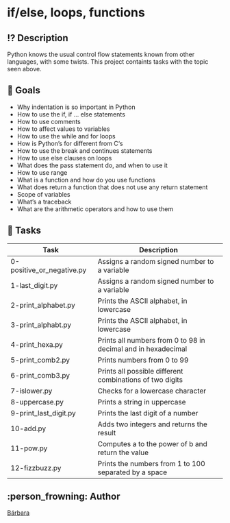 # if/else, loops, functions

## :interrobang: Description

Python knows the usual control flow statements known from other languages, with some twists. This project containts tasks with the topic seen above.

## :100: Goals
 - Why indentation is so important in Python
 - How to use the if, if ... else statements
 - How to use comments
 - How to affect values to variables
 - How to use the while and for loops
 - How is Python’s for different from C‘s
 - How to use the break and continues statements
 - How to use else clauses on loops
 - What does the pass statement do, and when to use it
 - How to use range
 - What is a function and how do you use functions
 - What does return a function that does not use any return statement
 - Scope of variables
 - What’s a traceback
 - What are the arithmetic operators and how to use them

## :file_folder: Tasks

Task | Description
----- | -----
0-positive_or_negative.py | Assigns a random signed number to a variable
1-last_digit.py | Assigns a random signed number to a variable
2-print_alphabet.py | Prints the ASCII alphabet, in lowercase
3-print_alphabt.py | Prints the ASCII alphabet, in lowercase
4-print_hexa.py | Prints all numbers from 0 to 98 in decimal and in hexadecimal
5-print_comb2.py | Prints numbers from 0 to 99
6-print_comb3.py | Prints all possible different combinations of two digits
7-islower.py | Checks for a lowercase character
8-uppercase.py | Prints a string in uppercase
9-print_last_digit.py | Prints the last digit of a number
10-add.py | Adds two integers and returns the result
11-pow.py | Computes a to the power of b and return the value
12-fizzbuzz.py | Prints the numbers from 1 to 100 separated by a space


## :person_frowning: Author
[Bárbara](@dabrabgellak)